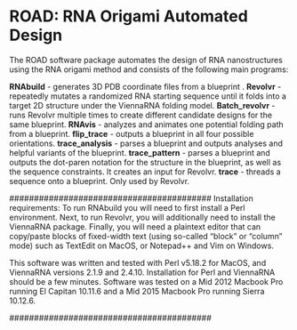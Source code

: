 # ROAD: RNA Origami Automated Design

The ROAD software package automates the design of RNA nanostructures using the RNA origami method and consists of the following main programs:

**RNAbuild** - generates 3D PDB coordinate files from a blueprint .
**Revolvr** - repeatedly mutates a randomized RNA starting sequence until it folds into a target 2D structure under the ViennaRNA folding model.
**Batch_revolvr** - runs Revolvr multiple times to create different candidate designs for the same blueprint.
**RNAvis** - analyzes and animates one potential folding path from a blueprint.
**flip_trace** - outputs a blueprint in all four possible orientations.
**trace_analysis** - parses a blueprint and outputs analyses and helpful variants of the blueprint. 
**trace_pattern** - parses a blueprint and outputs the dot-paren notation for the structure in the blueprint, as well as the sequence constraints. It creates an input for Revolvr.
**trace** - threads a sequence onto a blueprint. Only used by Revolvr.

#########################################
Installation requirements:
To run RNAbuild you will need to first install a Perl environment.
Next, to run Revolvr, you will additionally need to install the ViennaRNA package.
Finally, you will need a plaintext editor that can copy/paste blocks of fixed-width text (using so-called “block” or “column” mode) such as TextEdit on MacOS, or Notepad++ and Vim on Windows.

This software was written and tested with Perl v5.18.2 for MacOS, and ViennaRNA versions 2.1.9 and 2.4.10. Installation for Perl and ViennaRNA should be a few minutes. Software was tested on a Mid 2012 Macbook Pro  running El Capitan 10.11.6 and a Mid 2015 Macbook Pro running Sierra 10.12.6.

#########################################
